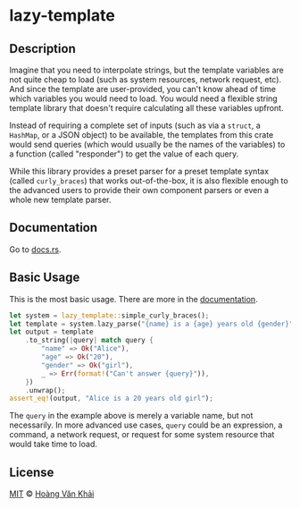 # lazy-template

## Description

Imagine that you need to interpolate strings, but the template variables are not quite cheap to load (such as system resources, network request, etc). And since the template are user-provided, you can't know ahead of time which variables you would need to load. You would need a flexible string template library that doesn't require calculating all these variables upfront.

Instead of requiring a complete set of inputs (such as via a `struct`, a `HashMap`, or a JSON object) to be available, the templates from this crate would send queries (which would usually be the names of the variables) to a function (called "responder") to get the value of each query.

While this library provides a preset parser for a preset template syntax (called `curly_braces`) that works out-of-the-box, it is also flexible enough to the advanced users to provide their own component parsers or even a whole new template parser.

## Documentation

Go to [docs.rs][docs].

## Basic Usage

This is the most basic usage. There are more in the [documentation][docs].

```rust
let system = lazy_template::simple_curly_braces();
let template = system.lazy_parse("{name} is a {age} years old {gender}");
let output = template
    .to_string(|query| match query {
        "name" => Ok("Alice"),
        "age" => Ok("20"),
        "gender" => Ok("girl"),
        _ => Err(format!("Can't answer {query}")),
    })
    .unwrap();
assert_eq!(output, "Alice is a 20 years old girl");
```

The `query` in the example above is merely a variable name, but not necessarily. In more advanced use cases, `query` could be an expression, a command, a network request, or request for some system resource that would take time to load.

## License

[MIT][license] © [Hoàng Văn Khải][author]

<!-- LINKS -->
[docs]: https://docs.rs/lazy-template
[license]: https://github.com/KSXGitHub/lazy-template/blob/master/LICENSE.md
[author]: https://github.com/KSXGitHub/
